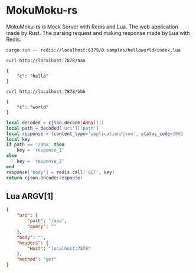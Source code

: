 # MokuMoku-rs
MokuMoku-rs is Mock Server with Redis and Lua. The web application made by Rust. The parsing request and making response made by Lua with Redis.

```
cargo run -- redis://localhost:6379/0 samples/helloworld/index.lua
```

```
curl http://localhost:7878/aaa

{
    "c": "hello"
}
```

```
curl http://localhost:7878/bbb

{
    "c": "world"
}
```

```lua:index.lua
local decoded = cjson.decode(ARGV[1])
local path = decoded['uri']['path']
local response = {content_type='application/json', status_code=200}
local key
if path == '/aaa' then
    key = 'response_1'
else
    key = 'response_2'
end
response['body'] = redis.call('GET', key)
return cjson.encode(response)
```

## Lua ARGV[1]
```json
{
    "uri": {
        "path": "/aaa",
        "query": ""
    },
    "body": "",
    "headers": {
        "Host": "localhost:7878"
    },
    "method": "get"
}
```